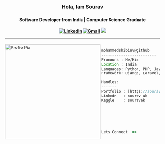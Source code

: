 <div align="center" width="100%" height="100%" >

<h3>Hola, Iam Sourav <h3>
<h4>Software Developer from India | Computer Science Graduate<h4>
 
[![LinkedIn](https://img.shields.io/badge/linkedin-%230077B5.svg?style=for-the-badge&logo=linkedin&logoColor=white)](https://www.linkedin.com/in/sourav-ak/)
[![Gmail](https://img.shields.io/badge/%20-Send%20Mail-black?color=14171A&labelColor=ef5350&logo=gmail&logoColor=ffffff&style=for-the-badge)](mailto:souravak211@gmail.com)
![](https://komarev.com/ghpvc/?username=souravak&color=green)

<hr>
</div>


<div>
<img align="left" src="assets/profile-removedbg.png" alt="Profie Pic" width="310" />

```javascript

mohammedshibinv@github
-------------------------
Pronouns : He/Him
Location : India
Languages: Python, PHP, Javascript
Framework: Django, Laravel, React, Flutter

Handles:
-------
Portfolio : [https://souravak.github.io/portfolio-react/]
Linkedn   : sourav-ak
Kaggle    : souravak

                                 ▬▬▬.◙.▬▬▬
                                    ▂▄▄▓▄▄▂
                                 ◢◤ █▀▀████▄▄▄▄__◢◤
                                 █▄▂█ █▄███▀▀▀▀▀▀▀╬
                                  ◥█████◤
Lets Connect  =>                  ══╩══╩══
```
</div>




<!-- 
 <table align="center" width="100%" height="100%" >
   <tr>
     <td> 
  
![Github stats](https://github-readme-stats.vercel.app/api?username=MohdShibin&theme=radical&show_icons=true&count_private=true&hide=issues) </td>
     <td> [![Top Langs](https://github-readme-stats.vercel.app/api/top-langs/?username=yeazin&theme=radical&layout=compact)](https://github.com/MohdShibin) </td>
   </tr>
  </table>

<hr>
<h3 align="center" > 🚀 Languages - Frameworks - Tools - Libraries - Workspace 🚀</h3>
<p align="center">
    <img src="https://skillicons.dev/icons?i=django,react,python,dart,flutter,laravel,firebase,bootstrap,html,css,figma,git,js,postman,php,mysql,github,gitlab" 
</p>
 --> 
